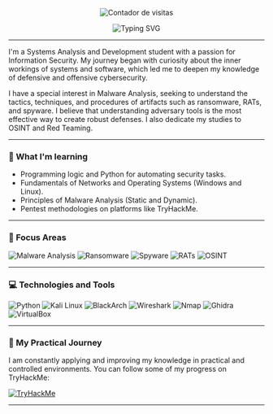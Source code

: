 <p align="center">
  <img src="https://komarev.com/ghpvc/?username=DaviUserMain&label=PROFILE+VIEWS&color=0e75b6&style=flat" alt="Contador de visitas" />
</p>

<div align="center">
  <img src="https://readme-typing-svg.herokuapp.com?font=Fira+Code&size=28&pause=1000&color=33FF33&center=true&vCenter=true&width=1000&height=50&lines=Hello,+I'm+Davi!;Systems+Analysis+and+Development+Student;Aspiring+Cybersecurity+Specialist;Focused+on+Malware+Analysis+and+OSINT" alt="Typing SVG" />
</div>

---

I'm a Systems Analysis and Development student with a passion for Information Security. My journey began with curiosity about the inner workings of systems and software, which led me to deepen my knowledge of defensive and offensive cybersecurity.

I have a special interest in Malware Analysis, seeking to understand the tactics, techniques, and procedures of artifacts such as ransomware, RATs, and spyware. I believe that understanding adversary tools is the most effective way to create robust defenses. I also dedicate my studies to OSINT and Red Teaming.

---

### 🌱 What I'm learning

- Programming logic and Python for automating security tasks.
- Fundamentals of Networks and Operating Systems (Windows and Linux).
- Principles of Malware Analysis (Static and Dynamic).
- Pentest methodologies on platforms like TryHackMe.


---

### 🎯 Focus Areas

![Malware Analysis](https://img.shields.io/badge/Malware_Analysis-C41E3A?style=for-the-badge) 
![Ransomware](https://img.shields.io/badge/Ransomware-D22B2B?style=for-the-badge) 
![Spyware](https://img.shields.io/badge/Spyware-800000?style=for-the-badge)
![RATs](https://img.shields.io/badge/RATs-5C5C5C?style=for-the-badge) 
![OSINT](https://img.shields.io/badge/OSINT-4682B4?style=for-the-badge)

---

### 💻 Technologies and Tools

![Python](https://img.shields.io/badge/Python-3776AB?style=for-the-badge&logo=python&logoColor=white) 
![Kali Linux](https://img.shields.io/badge/Kali_Linux-557C94?style=for-the-badge&logo=kali-linux&logoColor=white) 
![BlackArch](https://img.shields.io/badge/BlackArch-000000?style=for-the-badge&logo=blackarch&logoColor=white) 
![Wireshark](https://img.shields.io/badge/Wireshark-1679A7?style=for-the-badge&logo=wireshark&logoColor=white) 
![Nmap](https://img.shields.io/badge/Nmap-000000?style=for-the-badge&logo=nmap&logoColor=white) 
![Ghidra](https://img.shields.io/badge/Ghidra-000000?style=for-the-badge&logo=ghidra&logoColor=white) 
![VirtualBox](https://img.shields.io/badge/VirtualBox-2D54C2?style=for-the-badge&logo=virtualbox&logoColor=white)

---

### 🚀 My Practical Journey

I am constantly applying and improving my knowledge in practical and controlled environments. You can follow some of my progress on TryHackMe:

[![TryHackMe](https://img.shields.io/badge/TryHackMe-88CC14?style=for-the-badge&logo=tryhackme&logoColor=white)](https://tryhackme.com/p/novadavidfonseca)

---

